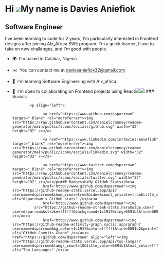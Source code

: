 Hi ![](https://user-images.githubusercontent.com/18350557/176309783-0785949b-9127-417c-8b55-ab5a4333674e.gif)My name is Davies Aniefiok
=======================================================================================================================================

Software Engineer
-----------------

I've been learning to code for 2 years, I'm particularly interested in Frontend designs after joining Alx\_Africa SWE program. I'm a quick learner, I love to take on new challenges, and I'm good with people.

*   🌍  I'm based in Calabar, Nigeria
*   ✉️  You can contact me at [daviesaniefiok32@gmail.com](mailto:daviesaniefiok32@gmail.com)
*   🧠  I'm learning Software Engineering with Alx\_africa
*   🤝  I'm open to collaborating on Frontend projects using React<a href="https://www.github.com/dsparrowm" target="_blank" rel="noreferrer"><img
                  src="https://img.shields.io/github/followers/dsparrowm?logo=github&style=for-the-badge&color=0891b2&labelColor=1c1917" /></a><a href="https://www.twitter.com/dsparrowm" target="_blank" rel="noreferrer"><img
                  src="https://img.shields.io/twitter/follow/dsparrowm?logo=twitter&style=for-the-badge&color=0891b2&labelColor=1c1917"
                /></a>
                  ### Socials
                  
                  
                <p align="left">
                          
                      <a href="https://www.github.com/dsparrowm" target="_blank" rel="noreferrer"><img src="https://raw.githubusercontent.com/danielcranney/readme-generator/main/public/icons/socials/github.svg" width="32" height="32" /></a>
                          
                      <a href="https://www.linkedin.com/in/davies-aniefiok" target="_blank" rel="noreferrer"><img src="https://raw.githubusercontent.com/danielcranney/readme-generator/main/public/icons/socials/linkedin.svg" width="32" height="32" /></a>
                          
                      <a href="https://www.twitter.com/dsparrowm" target="_blank" rel="noreferrer"><img src="https://raw.githubusercontent.com/danielcranney/readme-generator/main/public/icons/socials/twitter.svg" width="32" height="32" /></a></p>### Badges<b>My GitHub Stats</b><a
                      href="http://www.github.com/dsparrowm"><img src="https://github-readme-stats.vercel.app/api?username=dsparrowm&show_icons=true&hide=&count_private=true&title_color=0891b2&text_color=ffffff&icon_color=0891b2&bg_color=1c1917&hide_border=true&show_icons=true" alt="dsparrowm's GitHub stats" /></a><a
                      href="http://www.github.com/dsparrowm"><img
                  src="https://github-readme-streak-stats.herokuapp.com/?user=dsparrowm&stroke=ffffff&background=1c1917&ring=0891b2&fire=0891b2&currStreakNum=ffffff&currStreakLabel=0891b2&sideNums=ffffff&sideLabels=ffffff&dates=ffffff&hide_border=true" /></a><a
                      href="http://www.github.com/dsparrowm"><img src="https://github-readme-activity-graph.cyclic.app/graph?username=dsparrowm&bg_color=1c1917&color=ffffff&line=0891b2&point=ffffff&area_color=1c1917&area=true&hide_border=true&custom_title=GitHub%20Commits%20Graph" alt="GitHub Commits Graph" /></a><a href="https://github.com/dsparrowm" align="left"><img src="https://github-readme-stats.vercel.app/api/top-langs/?username=dsparrowm&langs_count=10&title_color=0891b2&text_color=ffffff&icon_color=0891b2&bg_color=1c1917&hide_border=true&locale=en&custom_title=Top%20%Languages" alt="Top Languages" /></a>
